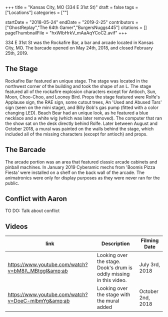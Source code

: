 +++
title = "Kansas City, MO (334 E 31st St)"
draft = false
tags = ["Locations"]
categories = [""]


startDate = "2018-05-24"
endDate = "2019-2-25"
contributors = ["GhostReplay","The 64th Gamer","BurgersNuggs445"]
citations = []
pageThumbnailFile = "hxWIbHrkV_mAaAqYCoC2.avif"
+++

334 E 31st St was the Rockafire Bar, a bar and arcade located in Kansas City, MO. The barcade opened on May 24th, 2018, and closed February 25th, 2019.

## The Stage

Rockafire Bar featured an unique stage. The stage was located in the northwest corner of the building and took the shape of an L. The stage featured all of the rockafire explosion characters except for Antioch, Sun, Moon, Choo-Choo, and Looney Bird. Props the stage featured were Rolfe's Applause sign, the RAE sign, some cutout trees, An 'Used and Abused Tars' sign (seen on the mini stage), and Billy Bob's gas pump (fitted with a color changing LED). Beach Bear had an unique look, as he featured a blue necklace and a white wig (which was later removed). The computer that ran the show sat on the desk directly behind Rolfe. Later between August and October 2018, a mural was painted on the walls behind the stage, which included all of the missing characters (except for antioch) and props.

## The Barcade

The arcade portion was an area that featured classic arcade cabinets and pinball machines. In January 2019 Cyberamic mechs from 'Boomis Pizza Fiesta' were installed on a shelf on the back wall of the arcade. The animatronics were only for display purposes as they were never ran for the public.

## Conflict with Aaron

TO DO: Talk about conflict

## Videos

| link                                                | Description                                                         | Filming Date      |
|-----------------------------------------------------|---------------------------------------------------------------------|-------------------|
| https://www.youtube.com/watch?v=bM8I\_MBtggI&amp;ab | Looking over the stage. Dook's drum is oddly missing in this video. | July 3rd, 2018    |
| https://www.youtube.com/watch?v=DoeC-mlbmYg&amp;ab  | Looking over the stage with the mural added                         | October 2nd, 2018 |